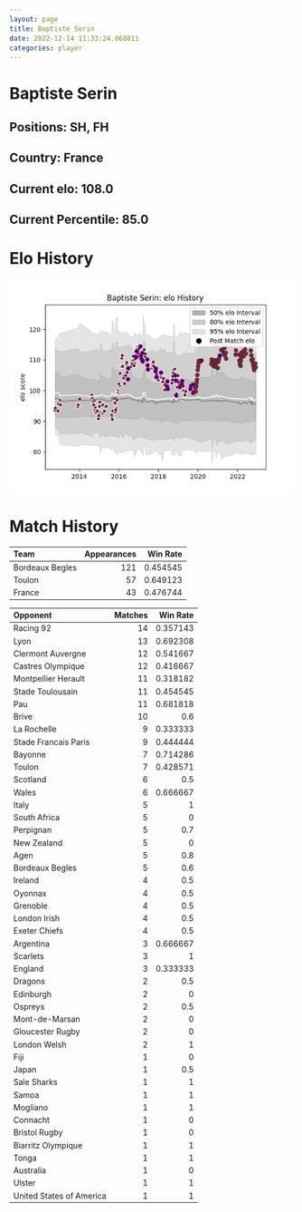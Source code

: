 ```yaml
---  
layout: page  
title: Baptiste Serin  
date: 2022-12-14 11:33:24.068811  
categories: player  
---
```

# Baptiste Serin

## Positions: SH, FH

## Country: France

## Current elo: 108.0

## Current Percentile: 85.0

# Elo History


![elo history](history_BaptisteSerin.png)
# Match History


| Team            |   Appearances |   Win Rate |
|:----------------|--------------:|-----------:|
| Bordeaux Begles |           121 |   0.454545 |
| Toulon          |            57 |   0.649123 |
| France          |            43 |   0.476744 |

| Opponent                 |   Matches |   Win Rate |
|:-------------------------|----------:|-----------:|
| Racing 92                |        14 |   0.357143 |
| Lyon                     |        13 |   0.692308 |
| Clermont Auvergne        |        12 |   0.541667 |
| Castres Olympique        |        12 |   0.416667 |
| Montpellier Herault      |        11 |   0.318182 |
| Stade Toulousain         |        11 |   0.454545 |
| Pau                      |        11 |   0.681818 |
| Brive                    |        10 |   0.6      |
| La Rochelle              |         9 |   0.333333 |
| Stade Francais Paris     |         9 |   0.444444 |
| Bayonne                  |         7 |   0.714286 |
| Toulon                   |         7 |   0.428571 |
| Scotland                 |         6 |   0.5      |
| Wales                    |         6 |   0.666667 |
| Italy                    |         5 |   1        |
| South Africa             |         5 |   0        |
| Perpignan                |         5 |   0.7      |
| New Zealand              |         5 |   0        |
| Agen                     |         5 |   0.8      |
| Bordeaux Begles          |         5 |   0.6      |
| Ireland                  |         4 |   0.5      |
| Oyonnax                  |         4 |   0.5      |
| Grenoble                 |         4 |   0.5      |
| London Irish             |         4 |   0.5      |
| Exeter Chiefs            |         4 |   0.5      |
| Argentina                |         3 |   0.666667 |
| Scarlets                 |         3 |   1        |
| England                  |         3 |   0.333333 |
| Dragons                  |         2 |   0.5      |
| Edinburgh                |         2 |   0        |
| Ospreys                  |         2 |   0.5      |
| Mont-de-Marsan           |         2 |   0        |
| Gloucester Rugby         |         2 |   0        |
| London Welsh             |         2 |   1        |
| Fiji                     |         1 |   0        |
| Japan                    |         1 |   0.5      |
| Sale Sharks              |         1 |   1        |
| Samoa                    |         1 |   1        |
| Mogliano                 |         1 |   1        |
| Connacht                 |         1 |   0        |
| Bristol Rugby            |         1 |   0        |
| Biarritz Olympique       |         1 |   1        |
| Tonga                    |         1 |   1        |
| Australia                |         1 |   0        |
| Ulster                   |         1 |   1        |
| United States of America |         1 |   1        |